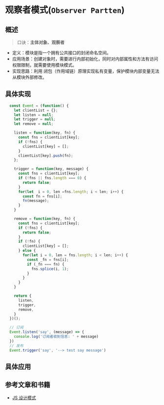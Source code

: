 # 观察者模式(`Observer Partten`)

## 概述

> 口诀：**主体对象、观察者**

- 定义：模块是指一个拥有公共接口的封闭命名空间。
- 应用场景：创建对象时，需要进行内部初始化，同时对内部属性和方法有访问权限限制，就需要使用模块模式。
- 实现思路：利用 闭包（作用域链）原理实现私有变量，保护模块内部变量无法从模块外部修改。

## 具体实现

```js
  const Event = (function() {
    let clientList = {};
    let listen = null;
    let trigger = null;
    let remove = null;

    listen = function(key, fn) {
      const fns = clientList[key];
      if (!fns) {
        clientList[key] = [];
      }
      clientList[key].push(fn);
    };

    trigger = function(key, message) {
      const fns = clientList[key];
      if (!fns || fns.length === 0) {
        return false;
      }
      for(let  i = 0, len =fns.length; i < len; i++) {
        const fn = fns[i];
        fn(message);
      }
    }

    remove = function(key, fn) {
      const fns = clientList[key];
      if (!fns) {
        return false;
      }
      if (!fn) {
        clientList[key] = [];
      } else {
        for(let i = 0, len = fns.length; i < len; i++) {
          const _fn = fns[i];
          if (_fn === fn) {
            fns.splice(i, 1);
          }
        }
      }
    }

    return {
      listen,
      trigger,
      remove,
    }
  })();

  // 订阅
  Event.listen('say', (message) => {
    console.log('订阅者收到信息: ' + message)
  })
  // 发布
  Event.trigger('say', '--> test say message')
```

## 具体应用

> 

## **参考文章和书籍**

- [JS 设计模式](https://set.sh/post/180612-js-design-pattern)
